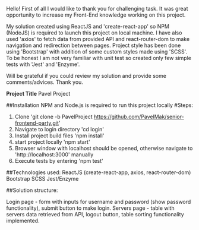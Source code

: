 Hello! First of all I would like to thank you for challenging task. It was great opportunity to increase my Front-End knowledge working on this project. 

My solution created using ReactJS and 'create-react-app' so NPM (NodeJS) is required to launch this project on local machine. I have also used 'axios' to fetch data from provided API and react-router-dom to make navigation and redirection between pages. Project style has been done using 'Bootstrap' with addition of some custom styles made using 'SCSS'. To be honest I am not very familiar with unit test so created only few simple tests with 'Jest' and 'Enzyme'.

Will be grateful if you could review my solution and provide some comments/advices.
Thank you.

<b>Project Title</b>
Pavel Project

##Installation
NPM and Node.js is required to run this project locally
#Steps:

1. Clone 'git clone -b PavelProject https://github.com/PavelMak/senior-frontend-party.git'
2. Navigate to login directory 'cd login'
3. Install project build files 'npm install'
4. start project locally 'npm start'
5. Browser window with localhost should be opened, otherwise navigate to 'http://localhost:3000' manually
6. Execute tests by entering 'npm test'

##Technologies used:
ReactJS (create-react-app, axios, react-router-dom)
Bootstrap
SCSS
Jest/Enzyme

##Solution structure:

Login page - form with inputs for username and password (show password functionality), submit button to make login.
Servers page - table with servers data retrieved from API, logout button, table sorting functionality implemented.